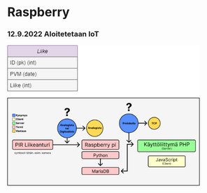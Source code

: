 # Raspberry
<h3>12.9.2022 Aloitetetaan IoT</h3>

![Suunnitelma](https://github.com/jarcoheiskanen/IoT/blob/main/Images/Testi.PNG)
